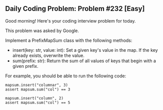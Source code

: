 ## Daily Coding Problem: Problem #232 [Easy]

Good morning! Here's your coding interview problem for today.

This problem was asked by Google.

Implement a PrefixMapSum class with the following methods:

- insert(key: str, value: int): Set a given key's value in the map. If the key already exists, overwrite the value.
- sum(prefix: str): Return the sum of all values of keys that begin with a given prefix.

For example, you should be able to run the following code:

```
mapsum.insert("columnar", 3)
assert mapsum.sum("col") == 3

mapsum.insert("column", 2)
assert mapsum.sum("col") == 5
````
